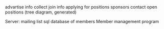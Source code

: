 advartise info
collect join info
applying for positions
sponsors contact
open positions (tree diagram, generated)



Server:
mailing list
sql database of members
Member management program

